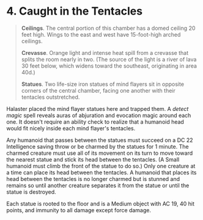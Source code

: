 # 4. Caught in the Tentacles

>**Ceilings**. The central portion of this chamber has a domed ceiling 20 feet high. Wings to the east and west have 15-foot-high arched ceilings.
>
>**Crevasse**. Orange light and intense heat spill from a crevasse that splits the room nearly in two. (The source of the light is a river of lava 30 feet below, which widens toward the southeast, originating in area 40d.)
>
>**Statues**. Two life-size iron statues of mind flayers sit in opposite corners of the central chamber, facing one another with their tentacles outstretched.
>

Halaster placed the mind flayer statues here and trapped them. A *detect magic* spell reveals auras of abjuration and evocation magic around each one. It doesn't require an ability check to realize that a humanoid head would fit nicely inside each mind flayer's tentacles.

Any humanoid that passes between the statues must succeed on a DC 22 Intelligence saving throw or be charmed by the statues for 1 minute. The charmed creature must use all of its movement on its turn to move toward the nearest statue and stick its head between the tentacles. (A Small humanoid must climb the front of the statue to do so.) Only one creature at a time can place its head between the tentacles. A humanoid that places its head between the tentacles is no longer charmed but is stunned and remains so until another creature separates it from the statue or until the statue is destroyed.

Each statue is rooted to the floor and is a Medium object with AC 19, 40 hit points, and immunity to all damage except force damage.